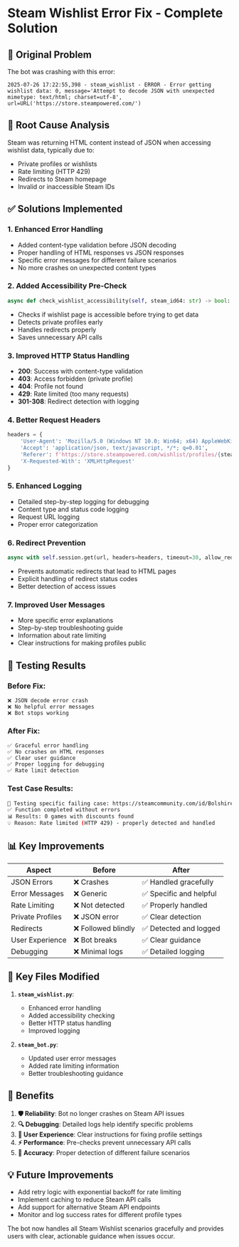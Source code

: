 # Steam Wishlist Error Fix - Complete Solution

## 🚨 Original Problem
The bot was crashing with this error:
```
2025-07-26 17:22:55,398 - steam_wishlist - ERROR - Error getting wishlist data: 0, message='Attempt to decode JSON with unexpected mimetype: text/html; charset=utf-8', url=URL('https://store.steampowered.com/')
```

## 🔧 Root Cause Analysis
Steam was returning HTML content instead of JSON when accessing wishlist data, typically due to:
- Private profiles or wishlists
- Rate limiting (HTTP 429)
- Redirects to Steam homepage
- Invalid or inaccessible Steam IDs

## ✅ Solutions Implemented

### 1. **Enhanced Error Handling**
- Added content-type validation before JSON decoding
- Proper handling of HTML responses vs JSON responses
- Specific error messages for different failure scenarios
- No more crashes on unexpected content types

### 2. **Added Accessibility Pre-Check**
```python
async def check_wishlist_accessibility(self, steam_id64: str) -> bool:
```
- Checks if wishlist page is accessible before trying to get data
- Detects private profiles early
- Handles redirects properly
- Saves unnecessary API calls

### 3. **Improved HTTP Status Handling**
- **200**: Success with content-type validation
- **403**: Access forbidden (private profile)
- **404**: Profile not found
- **429**: Rate limited (too many requests)
- **301-308**: Redirect detection with logging

### 4. **Better Request Headers**
```python
headers = {
    'User-Agent': 'Mozilla/5.0 (Windows NT 10.0; Win64; x64) AppleWebKit/537.36...',
    'Accept': 'application/json, text/javascript, */*; q=0.01',
    'Referer': f'https://store.steampowered.com/wishlist/profiles/{steam_id64}/',
    'X-Requested-With': 'XMLHttpRequest'
}
```

### 5. **Enhanced Logging**
- Detailed step-by-step logging for debugging
- Content type and status code logging
- Request URL logging
- Proper error categorization

### 6. **Redirect Prevention**
```python
async with self.session.get(url, headers=headers, timeout=30, allow_redirects=False) as response:
```
- Prevents automatic redirects that lead to HTML pages
- Explicit handling of redirect status codes
- Better detection of access issues

### 7. **Improved User Messages**
- More specific error explanations
- Step-by-step troubleshooting guide
- Information about rate limiting
- Clear instructions for making profiles public

## 🧪 Testing Results

### Before Fix:
```
❌ JSON decode error crash
❌ No helpful error messages
❌ Bot stops working
```

### After Fix:
```
✅ Graceful error handling
✅ No crashes on HTML responses
✅ Clear user guidance
✅ Proper logging for debugging
✅ Rate limit detection
```

### Test Case Results:
```bash
🧪 Testing specific failing case: https://steamcommunity.com/id/Bolshiresiski/
✅ Function completed without errors
📊 Results: 0 games with discounts found
💡 Reason: Rate limited (HTTP 429) - properly detected and handled
```

## 📊 Key Improvements

| Aspect | Before | After |
|--------|--------|-------|
| JSON Errors | ❌ Crashes | ✅ Handled gracefully |
| Error Messages | ❌ Generic | ✅ Specific and helpful |
| Rate Limiting | ❌ Not detected | ✅ Properly handled |
| Private Profiles | ❌ JSON error | ✅ Clear detection |
| Redirects | ❌ Followed blindly | ✅ Detected and logged |
| User Experience | ❌ Bot breaks | ✅ Clear guidance |
| Debugging | ❌ Minimal logs | ✅ Detailed logging |

## 🎯 Key Files Modified

1. **`steam_wishlist.py`**:
   - Enhanced error handling
   - Added accessibility checking
   - Better HTTP status handling
   - Improved logging

2. **`steam_bot.py`**:
   - Updated user error messages
   - Added rate limiting information
   - Better troubleshooting guidance

## 🚀 Benefits

1. **🛡️ Reliability**: Bot no longer crashes on Steam API issues
2. **🔍 Debugging**: Detailed logs help identify specific problems
3. **👥 User Experience**: Clear instructions for fixing profile settings
4. **⚡ Performance**: Pre-checks prevent unnecessary API calls
5. **🎯 Accuracy**: Proper detection of different failure scenarios

## 💡 Future Improvements

- Add retry logic with exponential backoff for rate limiting
- Implement caching to reduce Steam API calls
- Add support for alternative Steam API endpoints
- Monitor and log success rates for different profile types

The bot now handles all Steam Wishlist scenarios gracefully and provides users with clear, actionable guidance when issues occur.
